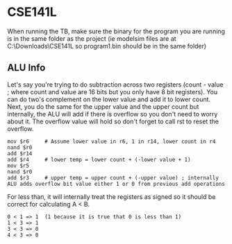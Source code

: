# CSE141L

When running the TB, make sure the binary for the program you are running is in the same folder as the project (ie modelsim files are at C:\Downloads\CSE141L so 
program1.bin should be in the same folder)

## ALU Info

Let's say you're trying to do subtraction across two registers (count - value ; where count and value are 16 bits but you only have 8 bit registers). 
You can do two's complement on the lower value and add it to lower count. 
Next, you do the same for the upper value and the upper count but internally, the ALU will add if there is overflow so you don't need to worry about it.
The overflow value will hold so don't forget to call rst to reset the overflow.

```
mov $r6     # Assume lower value in r6, 1 in r14, lower count in r4
nand $r0
add $r14
add $r4     # lower temp = lower count + (-lower value + 1)
mov $r5
nand $r0
add $r3     # upper temp = upper count + (-upper value) ; internally ALU adds overflow bit value either 1 or 0 from previous add operations
```

For less than, it will internally treat the registers as signed so it should be correct for calculating A < B.
```
0 < 1 => 1  (1 because it is true that 0 is less than 1)
1 < 3 => 1
3 < 3 => 0
4 < 3 => 0
```
